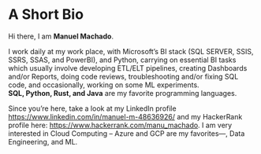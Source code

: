 # A Short Bio #
Hi there, I am **Manuel Machado**.<br>

I work daily at my work place, with Microsoft’s BI stack (SQL SERVER, SSIS, SSRS, SSAS, and PowerBI), and Python, carrying on essential BI tasks which usually involve developing ETL/ELT pipelines, creating Dashboards and/or Reports, doing code reviews, troubleshooting and/or fixing SQL code, and occasionally, working on some ML experiments.<br> 
**SQL, Python, Rust, and Java** are my favorite programming languages. <br>

Since you’re here, take a look at my LinkedIn profile https://www.linkedin.com/in/manuel-m-48636926/ and my HackerRank profile here: https://www.hackerrank.com/manu_machado. 
I am very interested in Cloud Computing – Azure and GCP are my favorites—, Data Engineering, and ML. 

